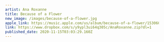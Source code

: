 ```yaml
---
artist: Ana Roxanne
title: Because of a Flower
new_image: /images/because-of-a-flower.jpg
apple_link: https://music.apple.com/us/album/because-of-a-flower/1530605436
link: https://www.dropbox.com/s/y9ypl3ui64q305c/AnaRoxanne.zip?dl=1
published_date: 2020-11-15T03:03:29.160Z
---
```

